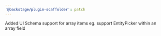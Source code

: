 ```yaml
---
'@backstage/plugin-scaffolder': patch
---
```


Added UI Schema support for array items eg. support EntityPicker within an array field
